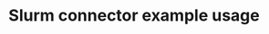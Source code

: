 ---
title: Slurm connector example usage
weight: 1
variants: +flyte -serverless -byoc -byok
layout: py_example
example_file: /external/unionai-examples/flyte-integrations/flyte-connectors/slurm_connector/slurm_connector/slurm_connector_example_usage.py
---